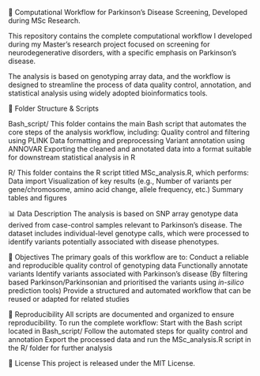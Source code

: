 🧠 Computational Workflow for Parkinson’s Disease Screening, Developed during MSc Research.

This repository contains the complete computational workflow I developed during my Master’s research project focused on screening for neurodegenerative disorders, with a specific emphasis on Parkinson’s disease.

The analysis is based on genotyping array data, and the workflow is designed to streamline the process of data quality control, annotation, and statistical analysis using widely adopted bioinformatics tools.

📁 Folder Structure & Scripts

Bash_script/
This folder contains the main Bash script that automates the core steps of the analysis workflow, including:
Quality control and filtering using PLINK
Data formatting and preprocessing
Variant annotation using ANNOVAR
Exporting the cleaned and annotated data into a format suitable for downstream statistical analysis in R

R/
This folder contains the R script titled MSc_analysis.R, which performs:
Data import 
Visualization of key results (e.g., Number of variants per gene/chromosome, amino acid change, allele frequency, etc.)
Summary tables and figures

📊 Data Description
The analysis is based on SNP array genotype data derived from case-control samples relevant to Parkinson’s disease. The dataset includes individual-level genotype calls, which were processed to identify variants potentially associated with disease phenotypes.

🎯 Objectives
The primary goals of this workflow are to:
Conduct a reliable and reproducible quality control of genotyping data
Functionally annotate variants 
Identify variants associated with Parkinson’s disease (By filtering based Parkinson/Parkinsonian and prioritised the variants using _in-silico_ prediction tools)
Provide a structured and automated workflow that can be reused or adapted for related studies

🔁 Reproducibility
All scripts are documented and organized to ensure reproducibility. To run the complete workflow:
Start with the Bash script located in Bash_script/
Follow the automated steps for quality control and annotation
Export the processed data and run the MSc_analysis.R script in the R/ folder for further analysis

📜 License
This project is released under the MIT License.




